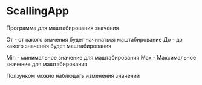 # ScallingApp

Программа для маштабирования значения 

От - от какого значения будет начинаться маштабирование
До - до какого значения будет маштабирования

Min - минимальное значение для маштабирования
Max - Максимальное значение для маштабирования

Ползунком можно наблюдать изменения значений
